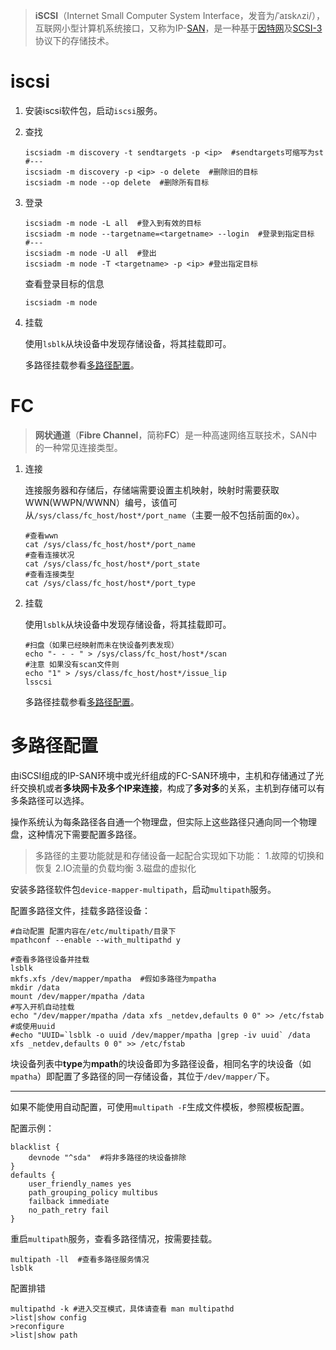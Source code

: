 > **iSCSI**（Internet Small Computer System Interface，发音为/ˈаɪskʌzi/），互联网小型计算机系统接口，又称为IP-[SAN](https://zh.wikipedia.org/wiki/SAN)，是一种基于[因特网](https://zh.wikipedia.org/wiki/%E5%9B%A0%E7%89%B9%E7%BD%91)及[SCSI-3](https://zh.wikipedia.org/wiki/SCSI-3)协议下的存储技术。

# iscsi

1. 安装iscsi软件包，启动`iscsi`服务。

2. 查找

   ```shell
   iscsiadm -m discovery -t sendtargets -p <ip>  #sendtargets可缩写为st
   #---
   iscsiadm -m discovery -p <ip> -o delete  #删除旧的目标
   iscsiadm -m node --op delete  #删除所有目标
   ```

3. 登录

   ```shell
   iscsiadm -m node -L all  #登入到有效的目标
   iscsiadm -m node --targetname=<targetname> --login  #登录到指定目标
   #---
   iscsiadm -m node -U all  #登出
   iscsiadm -m node -T <targetname> -p <ip> #登出指定目标
   ```

   查看登录目标的信息

   ```shell
   iscsiadm -m node
   ```

4. 挂载

   使用`lsblk`从块设备中发现存储设备，将其挂载即可。

   多路径挂载参看[多路径配置](#多路径配置)。

# FC

> **网状通道**（**Fibre Channel**，简称**FC**）是一种高速网络互联技术，SAN中的一种常见连接类型。

1. 连接

   连接服务器和存储后，存储端需要设置主机映射，映射时需要获取WWN(WWPN/WWNN）编号，该值可从`/sys/class/fc_host/host*/port_name`（主要一般不包括前面的`0x`）。

   ```shell
   #查看wwn
   cat /sys/class/fc_host/host*/port_name
   #查看连接状况
   cat /sys/class/fc_host/host*/port_state
   #查看连接类型
   cat /sys/class/fc_host/host*/port_type
   ```

2. 挂载

   使用`lsblk`从块设备中发现存储设备，将其挂载即可。

   ```shell
   #扫盘（如果已经映射而未在快设备列表发现）
   echo "- - - " > /sys/class/fc_host/host*/scan
   #注意 如果没有scan文件则
   echo "1" > /sys/class/fc_host/host*/issue_lip
   lsscsi
   ```

   多路径挂载参看[多路径配置](#多路径配置)。

# 多路径配置

由iSCSI组成的IP-SAN环境中或光纤组成的FC-SAN环境中，主机和存储通过了光纤交换机或者**多块网卡及多个IP来连接**，构成了**多对多**的关系，主机到存储可以有多条路径可以选择。

操作系统认为每条路径各自通一个物理盘，但实际上这些路径只通向同一个物理盘，这种情况下需要配置多路径。

> 多路径的主要功能就是和存储设备一起配合实现如下功能：
> 1.故障的切换和恢复
> 2.IO流量的负载均衡
> 3.磁盘的虚拟化

安装多路径软件包`device-mapper-multipath`，启动`multipath`服务。

配置多路径文件，挂载多路径设备：

```shell
#自动配置 配置内容在/etc/multipath/目录下
mpathconf --enable --with_multipathd y

#查看多路径设备并挂载
lsblk
mkfs.xfs /dev/mapper/mpatha  #假如多路径为mpatha
mkdir /data
mount /dev/mapper/mpatha /data
#写入开机自动挂载
echo "/dev/mapper/mpatha /data xfs _netdev,defaults 0 0" >> /etc/fstab
#或使用uuid
#echo "UUID=`lsblk -o uuid /dev/mapper/mpatha |grep -iv uuid` /data xfs _netdev,defaults 0 0" >> /etc/fstab
```

块设备列表中**type**为**mpath**的块设备即为多路径设备，相同名字的块设备（如`mpatha`）即配置了多路径的同一存储设备，其位于`/dev/mapper/`下。



---

如果不能使用自动配置，可使用`multipath -F`生成文件模板，参照模板配置。

配置示例：

```shell
blacklist {
    devnode "^sda"  #将非多路径的块设备排除
}
defaults {
    user_friendly_names yes
    path_grouping_policy multibus
    failback immediate
    no_path_retry fail
}
```

重启`multipath`服务，查看多路径情况，按需要挂载。

```shell
multipath -ll  #查看多路径服务情况
lsblk
```

配置排错

```shell
multipathd -k #进入交互模式，具体请查看 man multipathd
>list|show config
>reconfigure
>list|show path
```

